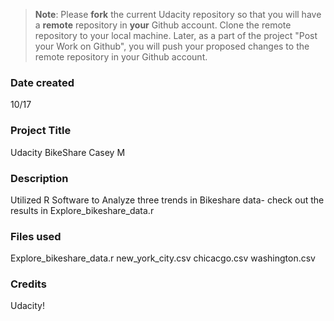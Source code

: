 >**Note**: Please **fork** the current Udacity repository so that you will have a **remote** repository in **your** Github account. Clone the remote repository to your local machine. Later, as a part of the project "Post your Work on Github", you will push your proposed changes to the remote repository in your Github account.

### Date created
10/17

### Project Title
Udacity BikeShare Casey M

### Description
Utilized R Software to Analyze three trends in Bikeshare data- check out the results in Explore_bikeshare_data.r

### Files used
Explore_bikeshare_data.r
new_york_city.csv
chicacgo.csv
washington.csv

### Credits
Udacity!


